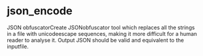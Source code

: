 # json_encode

JSON obfuscatorCreate JSONobfuscator tool which replaces all the strings in a file with unicodeescape sequences, making it more difficult for a human reader to analyse it. Output JSON should be valid and equivalent to the inputfile.
